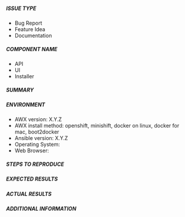 <!---
The Ansible community is highly committed to the security of our open source
projects.  Security concerns can be reported directly by email to
security@ansible.com.  For more information, see
https://www.ansible.com/security
-->

##### ISSUE TYPE
<!--- Pick one below and delete the rest: -->
 - Bug Report
 - Feature Idea
 - Documentation

##### COMPONENT NAME
<!-- Pick the area of AWX for this issue, you can have multiple, delete the rest: -->
 - API
 - UI
 - Installer

##### SUMMARY
<!-- Briefly describe the problem. -->

##### ENVIRONMENT
* AWX version: X.Y.Z
* AWX install method: openshift, minishift, docker on linux, docker for mac, boot2docker
* Ansible version:  X.Y.Z
* Operating System:
* Web Browser:

##### STEPS TO REPRODUCE

<!-- For bugs, please show exactly how to reproduce the problem. For new
features, show how the feature would be used.  -->

##### EXPECTED RESULTS

<!-- For bug reports, what did you expect to happen when running the steps
above? -->

##### ACTUAL RESULTS

<!-- For bug reports, what actually happened? -->

##### ADDITIONAL INFORMATION

<!-- Include any links to sosreport, database dumps, screenshots or other
information. -->
